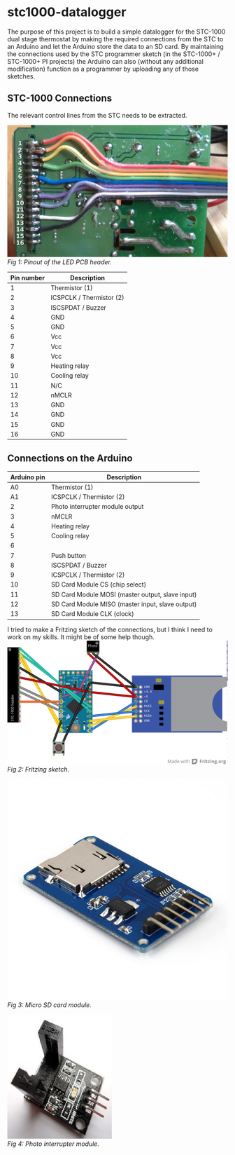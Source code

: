 stc1000-datalogger
==================

The purpose of this project is to build a simple datalogger for the STC-1000 dual stage thermostat by making the required connections from the STC to an Arduino and let the Arduino store the data to an SD card. By maintaining the connections used by the STC programmer sketch (in the STC-1000\+ / STC-1000\+ PI projects) the Arduino can also (without any additional modification) function as a programmer by uploading any of those sketches.

STC-1000 Connections
--------------------

The relevant control lines from the STC needs to be extracted.

![Pinout of LED PCB header](img/pinout.png)<br>
*Fig 1: Pinout of the LED PCB header.*

|Pin number|Description|
|--------|-------|
|1|Thermistor (1)|
|2|ICSPCLK / Thermistor (2)|
|3|ISCSPDAT / Buzzer|
|4|GND|
|5|GND|
|6|Vcc|
|7|Vcc|
|8|Vcc|
|9|Heating relay|
|10|Cooling relay|
|11|N/C|
|12|nMCLR|
|13|GND|
|14|GND|
|15|GND|
|16|GND|

Connections on the Arduino
--------------------------

|Arduino pin|Description|
|--------|-------|
|A0|Thermistor (1)|
|A1|ICSPCLK / Thermistor (2)|
|2|Photo interrupter module output|
|3|nMCLR|
|4|Heating relay|
|5|Cooling relay|
|6||
|7|Push button|
|8|ISCSPDAT / Buzzer|
|9|ICSPCLK / Thermistor (2)|
|10|SD Card Module CS (chip select)|
|11|SD Card Module MOSI (master output, slave input)|
|12|SD Card Module MISO (master input, slave output)|
|13|SD Card Module CLK (clock)|

I tried to make a Fritzing sketch of the connections, but I think I need to work on my skills.
It might be of some help though.
![Really nasty Fritzing sketch](img/fritzing.png)<br>
*Fig 2: Fritzing sketch.*

![uSD card module](img/usd_module.jpg)<br>
*Fig 3: Micro SD card module.*

![Photo interrupter module](img/photo_interrupter_module.png)<br>
*Fig 4: Photo interrupter module.*
